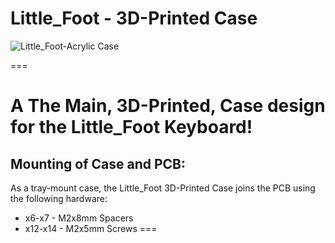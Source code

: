 # Little_Foot - 3D-Printed Case

![Little_Foot-Acrylic Case](https://i.imgur.com/IxX9vMW.jpg)

===

A The Main, 3D-Printed, Case design for the Little_Foot Keyboard!
===

## Mounting of Case and PCB:

As a tray-mount case, the Little_Foot 3D-Printed Case joins the PCB using the following hardware:

-   x6-x7 - M2x8mm Spacers
- x12-x14 - M2x5mm Screws
===
